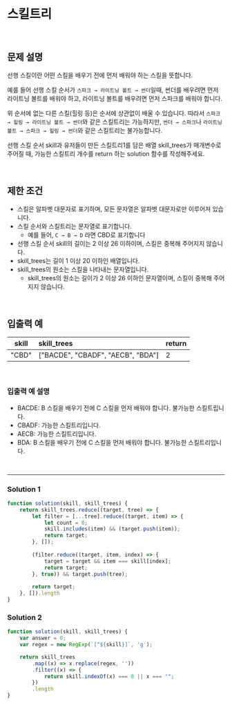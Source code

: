 # 스킬트리

<br/>

## 문제 설명
선행 스킬이란 어떤 스킬을 배우기 전에 먼저 배워야 하는 스킬을 뜻합니다.

예를 들어 선행 스킬 순서가 ```스파크 → 라이트닝 볼트 → 썬더```일때, 썬더를 배우려면 먼저 라이트닝 볼트를 배워야 하고, 라이트닝 볼트를 배우려면 먼저 스파크를 배워야 합니다.

위 순서에 없는 다른 스킬(힐링 등)은 순서에 상관없이 배울 수 있습니다. 따라서 ```스파크 → 힐링 → 라이트닝 볼트 → 썬더```와 같은 스킬트리는 가능하지만, ```썬더 → 스파크```나 ```라이트닝 볼트 → 스파크 → 힐링 → 썬더```와 같은 스킬트리는 불가능합니다.

선행 스킬 순서 skill과 유저들이 만든 스킬트리1를 담은 배열 skill_trees가 매개변수로 주어질 때, 가능한 스킬트리 개수를 return 하는 solution 함수를 작성해주세요.

<br/>

## 제한 조건
- 스킬은 알파벳 대문자로 표기하며, 모든 문자열은 알파벳 대문자로만 이루어져 있습니다.
- 스킬 순서와 스킬트리는 문자열로 표기합니다.
	- 예를 들어, ```C → B → D``` 라면 CBD로 표기합니다
- 선행 스킬 순서 skill의 길이는 2 이상 26 이하이며, 스킬은 중복해 주어지지 않습니다.
- skill_trees는 길이 1 이상 20 이하인 배열입니다.
- skill_trees의 원소는 스킬을 나타내는 문자열입니다.
	- skill_trees의 원소는 길이가 2 이상 26 이하인 문자열이며, 스킬이 중복해 주어지지 않습니다.

<br/>

## 입출력 예
| skill | skill_trees | return |
| :---: | :--- | :--- |
| "CBD" | ["BACDE", "CBADF", "AECB", "BDA"] | 2 |

<br/>

### 입출력 예 설명
- BACDE: B 스킬을 배우기 전에 C 스킬을 먼저 배워야 합니다. 불가능한 스킬트립니다.
- CBADF: 가능한 스킬트리입니다.
- AECB: 가능한 스킬트리입니다.
- BDA: B 스킬을 배우기 전에 C 스킬을 먼저 배워야 합니다. 불가능한 스킬트리입니다.

<br/>

---

### Solution 1
```javascript
function solution(skill, skill_trees) {
    return skill_trees.reduce((target, tree) => {
        let filter = [...tree].reduce((target, item) => {
            let count = 0;
            skill.includes(item) && (target.push(item));          
            return target;
        }, []);
        
        (filter.reduce((target, item, index) => {
            target = target && item === skill[index];
            return target;
        }, true)) && target.push(tree);
        
        return target;
    }, []).length
}
```

### Solution 2
```javascript
function solution(skill, skill_trees) {
    var answer = 0;
    var regex = new RegExp(`[^${skill}]`, 'g');

    return skill_trees
        .map((x) => x.replace(regex, ''))
        .filter((x) => {
            return skill.indexOf(x) === 0 || x === "";
        })
        .length
}
```